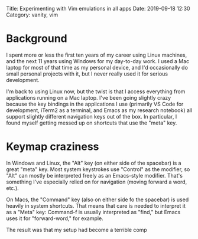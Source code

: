 Title: Experimenting with Vim emulations in all apps
Date: 2019-09-18 12:30
Category: vanity, vim

# Background

I spent more or less the first ten years of my career using Linux machines, and the next 11 years using Windows for my day-to-day work.  I used a Mac laptop for most of that time as my personal device, and I'd occasionally do small personal projects with it, but I never really used it for serious development.

I'm back to using Linux now, but the twist is that I access everything from applications running on a Mac laptop.  I've been going slightly crazy because the key bindings in the applications I use (primarily VS Code for development, iTerm2 as a terminal, and Emacs as my research notebook) all support slightly different navigation keys out of the box.  In particular, I found myself getting messed up on shortcuts that use the "meta" key.

# Keymap craziness

In Windows and Linux, the "Alt" key (on either side of the spacebar) is a great "meta" key.  Most system keystrokes use "Control" as the modifier, so "Alt" can mostly be interpreted freely as an Emacs-style modifier.  That's something I've especially relied on for navigation (moving forward a word, etc.).

On Macs, the "Command" key (also on either side fo the spacebar) is used heavily in system shortcuts.  That means that care is needed to interpret it as a "Meta" key: Command-f is usually interpreted as "find," but Emacs uses it for "forward-word," for example.

The result was that my setup had become a terrible comp
